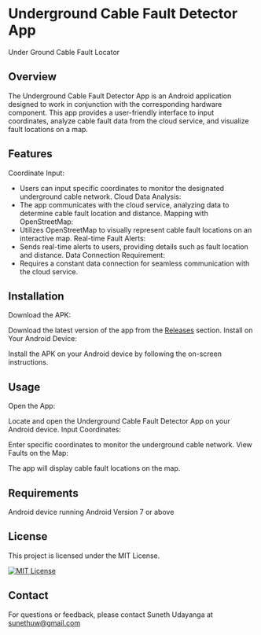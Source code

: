 # Underground Cable Fault Detector App
 Under Ground Cable Fault Locator
 
## Overview
The Underground Cable Fault Detector App is an Android application designed to work in conjunction with the corresponding hardware component. This app provides a user-friendly interface to input coordinates, analyze cable fault data from the cloud service, and visualize fault locations on a map.

## Features
Coordinate Input:
- Users can input specific coordinates to monitor the designated underground cable network.
Cloud Data Analysis: 
- The app communicates with the cloud service, analyzing data to determine cable fault location and distance.
Mapping with OpenStreetMap: 
- Utilizes OpenStreetMap to visually represent cable fault locations on an interactive map.
Real-time Fault Alerts:
- Sends real-time alerts to users, providing details such as fault location and distance.
Data Connection Requirement:
- Requires a constant data connection for seamless communication with the cloud service.

## Installation
Download the APK:

Download the latest version of the app from the [Releases](https://github.com/SunethUdayanga/-UG-Cable-Fault-Locator/releases) section.
Install on Your Android Device:

Install the APK on your Android device by following the on-screen instructions.
## Usage
Open the App:

Locate and open the Underground Cable Fault Detector App on your Android device.
Input Coordinates:

Enter specific coordinates to monitor the underground cable network.
View Faults on the Map:

The app will display cable fault locations on the map.
## Requirements
Android device running Android Version 7 or above


## License
This project is licensed under the MIT License.

[![MIT License](https://img.shields.io/badge/License-MIT-green.svg)](https://choosealicense.com/licenses/mit/)

## Contact
For questions or feedback, please contact Suneth Udayanga at sunethuw@gmail.com

